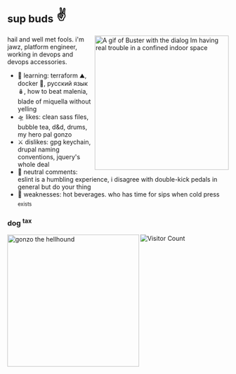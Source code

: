<!--**juniormince/juniormince** is a ✨ _special_ ✨ repository because its `README.md` (this file) appears on your GitHub profile.-->

# <sub>sup buds</sub> ✌️

<img align="right" alt="A gif of Buster with the dialog Im having real trouble in a confined indoor space" src="https://media.giphy.com/media/3ZA1S5ZYwSRzy/giphy.gif" width="305px;">

hail and well met fools. i'm jawz, platform engineer, working in devops and devops accessories. 

* 🌱 learning: terraform ⛰️, docker 🐳, русский язык🪆, how to beat malenia, blade of miquella without yelling
* 🛸 likes: clean sass files, bubble tea, d&d, drums, my hero pal gonzo
* ⚔️️ dislikes: gpg keychain, drupal naming conventions, jquery's whole deal
* 🔮 neutral comments: eslint is a humbling experience, i disagree with double-kick pedals in general but do your thing
* 🦂 weaknesses: hot beverages. who has time for sips when cold press <sub>exists</sub>

### dog <sup>tax</sup> ###

<img align="left" src="https://github.com/juniormince/juniormince/assets/34174060/0bb4b447-d8e0-4435-a6d0-e2cf3728908a" width="300" alt="gonzo the hellhound"/>

![Visitor Count](https://profile-counter.glitch.me/%7Bjuniormince%7D/count.svg)
